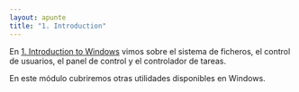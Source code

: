 ```yaml
---
layout: apunte
title: "1. Introduction"
---
```


En [1. Introduction to Windows](/apuntes/thm/0-pre-career/1-pre-security/5-windows-fundamentals/1-windows-fundamentals-part-1/1-introduction-to-windows/) vimos sobre el sistema de ficheros, el control de usuarios, el panel de control y el controlador de tareas.

En este módulo cubriremos otras utilidades disponibles en Windows.